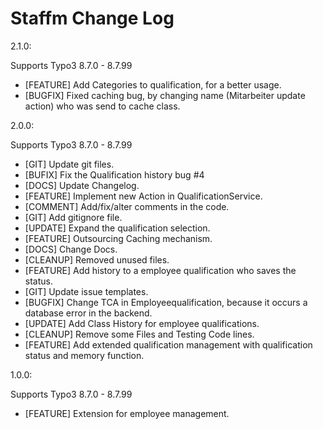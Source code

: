 # Staffm Change Log

2.1.0:

Supports Typo3 8.7.0 - 8.7.99

- [FEATURE] Add Categories to qualification, for a better usage.
- [BUGFIX] Fixed caching bug, by changing name (Mitarbeiter update action) who was send to cache class.

2.0.0:

Supports Typo3 8.7.0 - 8.7.99

- [GIT] Update git files.
- [BUFIX] Fix the Qualification history bug #4
- [DOCS] Update Changelog.
- [FEATURE] Implement new Action in QualificationService.
- [COMMENT] Add/fix/alter comments in the code.
- [GIT] Add gitignore file.
- [UPDATE] Expand the qualification selection.
- [FEATURE] Outsourcing Caching mechanism.
- [DOCS] Change Docs.
- [CLEANUP] Removed unused files.
- [FEATURE] Add history to a employee qualification who saves the status.
- [GIT] Update issue templates.
- [BUGFIX] Change TCA in Employeequalification, because it occurs a database error in the backend.
- [UPDATE] Add Class History for employee qualifications.
- [CLEANUP] Remove some Files and Testing Code lines.
- [FEATURE] Add extended qualification management with qualification status and memory function.

1.0.0:

Supports Typo3 8.7.0 - 8.7.99

- [FEATURE] Extension for employee management.